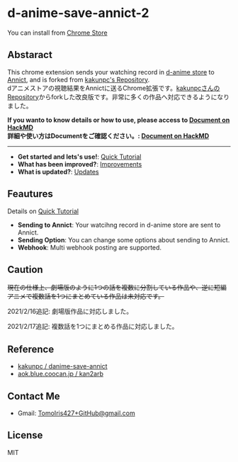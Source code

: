 # d-anime-save-annict-2

You can install from [Chrome Store](https://chrome.google.com/webstore/detail/danime-save-annict-2/kclfdffcicdnmfjaiikclpoldoojfnpj?hl=ja)

## Abstaract
This chrome extension sends your watching record in [d-anime store](https://anime.dmkt-sp.jp/animestore/tp_pc) to [Annict](https://annict.jp/), and is forked from [kakunpc's Repository](https://github.com/kakunpc/danime-save-annict).  
dアニメストアの視聴結果をAnnictに送るChrome拡張です。[kakunpcさんのRepository](https://github.com/kakunpc/danime-save-annict)からforkした改良版です。非常に多くの作品へ対応できるようになりました。

**If you wanto to know details or how to use, please access to [Document on HackMD](https://hackmd.io/@ystl/Hy1h_mqcv/%2FyPgVV_bDS92mEUJJvWfk7g)**  
**詳細や使い方はDocumentをご確認ください。: [Document on HackMD](https://hackmd.io/@ystl/Hy1h_mqcv/%2FyPgVV_bDS92mEUJJvWfk7g)**


----

- **Get started and lets's use!**: [Quick Tutorial](https://hackmd.io/@ystl/Hy1h_mqcv/%2FQRGRL9xxT7G9iswfGnmGiQ)
- **What has been improved?**: [Improvements](https://hackmd.io/@ystl/Hy1h_mqcv/%2FCz8m07FlQA-l9ni1XnS0PA)
- **What is updated?**: [Updates](https://hackmd.io/@ystl/Hy1h_mqcv/%2FlQXeWQnQQEWEX6807wtqIg)

## Feautures
Details on [Quick Tutorial](https://hackmd.io/@ystl/Hy1h_mqcv/%2FQRGRL9xxT7G9iswfGnmGiQ)

- **Sending to Annict**: Your watcihng record in d-anime store are sent to Annict.
- **Sending Option**: You can change some options about sending to Annict.
- **Webhook**: Multi webhook posting are supported.
## Caution
~~現在の仕様上、劇場版のように1つの話を複数に分割している作品や、逆に短編アニメで複数話を1つにまとめている作品は未対応です。~~

2021/2/16追記: 劇場版作品に対応しました。

2021/2/17追記: 複数話を1つにまとめる作品に対応しました。

## Reference

- [kakunpc / danime-save-annict](https://github.com/kakunpc/danime-save-annict)
- [aok.blue.coocan.jp / kan2arb](http://aok.blue.coocan.jp/jscript/kan2arb.html)

## Contact Me
- Gmail: TomoIris427+GitHub@gmail.com

## License
MIT

